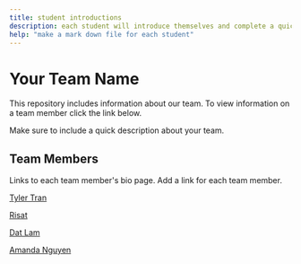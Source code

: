 ```yaml
---
title: student introductions
description: each student will introduce themselves and complete a quick bio
help: "make a mark down file for each student"
---
```


# Your Team Name

This repository includes information about our team. To view information on a team member click the link below.

Make sure to include a quick description about your team.

## Team Members

Links to each team member's bio page. Add a link for each team member.

[Tyler Tran](/tylertran.md)

[Risat](/risat.md)

[Dat Lam](/datlam.md)

[Amanda Nguyen](/amandanguyen.md)